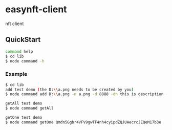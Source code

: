 # easynft-client

nft client

## QuickStart
```bash
command help
$ cd lib
$ node command -h
````

### Example
```bash
$ cd lib
add test demo (the D:\\a.png needs to be created by you)
$ node command add D:\\a.png -n a.png -d 8888 -dn this is description -p '{"aa":"bb","cc":"dd"}'

getAll test demo
$ node command getAll

getOne test demo
$ node command getOne Qmdn5Ggbr4VFV9gwTF4nh4cyipdZQJUAecrcJEQeM17b3e



```
